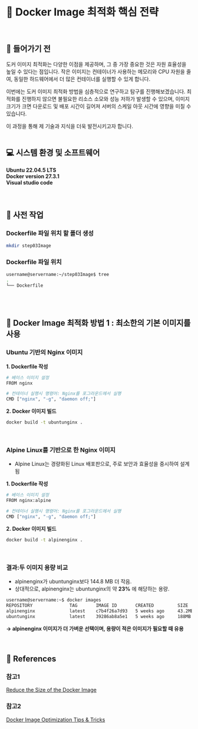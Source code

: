 # 🐳 Docker Image 최적화 핵심 전략
<br/>

## 🚪 들어가기 전
도커 이미지 최적화는 다양한 이점을 제공하며, 그 중 가장 중요한 것은 자원 효율성을 높일 수 있다는 점입니다. 작은 이미지는 컨테이너가 사용하는 메모리와 CPU 자원을 줄여, 동일한 하드웨어에서 더 많은 컨테이너를 실행할 수 있게 합니다.

이번에는 도커 이미지 최적화 방법을 심층적으로 연구하고 탐구를 진행해보겠습니다. 최적화를 진행하지 않으면 불필요한 리소스 소모와 성능 저하가 발생할 수 있으며, 이미지 크기가 크면 다운로드 및 배포 시간이 길어져 서버의 스케일 아웃 시간에 영향을 미칠 수 있습니다.

이 과정을 통해 제 기술과 지식을 더욱 발전시키고자 합니다.
<br/><br/>

## 💻 시스템 환경 및 소프트웨어
**Ubuntu 22.04.5 LTS** <br/>
**Docker version 27.3.1** <br/>
**Visual studio code** <br/>
<br/><br/>

## 🔎 사전 작업
### Dockerfile 파일 위치 할 폴더 생성
```bash
mkdir step03Image
```

### Dockerfile 파일 위치
```bash
username@servername:~/step03Image$ tree
.
└── Dockerfile
```
<br/><br/>

## 🔧 Docker Image 최적화 방법 1 : 최소한의 기본 이미지를 사용

### Ubuntu 기반의 Nginx 이미지 
**1. Dockerfile 작성**
```bash
# 베이스 이미지 설정
FROM nginx

# 컨테이너 실행시 명령어: Nginx를 포그라운드에서 실행
CMD ["nginx", "-g", "daemon off;"]
```
**2. Docker 이미지 빌드**
```bash
docker build -t ubuntunginx .
```
<br/>

### Alpine Linux를 기반으로 한 Nginx 이미지
- Alpine Linux는 경량화된 Linux 배포판으로, 주로 보안과 효율성을 중시하여 설계됨 <br/>

**1. Dockerfile 작성**
```bash
# 베이스 이미지 설정
FROM nginx:alpine

# 컨테이너 실행시 명령어: Nginx를 포그라운드에서 실행
CMD ["nginx", "-g", "daemon off;"]
```
**2. Docker 이미지 빌드**
```bash
docker build -t alpinenginx .
```

<br/>

### 결과:두 이미지 용량 비교
 - alpinenginx가 ubuntunginx보다 144.8 MB 더 작음.
 - 상대적으로, alpinenginx는 ubuntunginx의 약 **23%** 에 해당하는 용량.
```bash
username@servername:~$ docker images
REPOSITORY              TAG       IMAGE ID       CREATED         SIZE
alpinenginx             latest    c7b4f26a7d93   5 weeks ago     43.2MB
ubuntunginx             latest    39286ab8a5e1   5 weeks ago     188MB
```
**→ alpinenginx 이미지가 더 가벼운 선택이며, 용량이 적은 이미지가 필요할 때 유용**

<br/>

## 🧪 References
### 참고1
[Reduce the Size of the Docker Image](https://faun.pub/reduce-the-size-of-the-docker-image-e6895b653419)

### 참고2
[Docker Image Optimization Tips & Tricks](https://overcast.blog/docker-image-optimization-tips-tricks-6a17f687162b)


